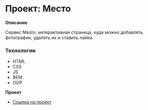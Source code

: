 # Проект: Место

**Описание**

Сервис Mesto: интерактивная страница, куда можно добавлять фотографии, удалять их и ставить лайки.

### Технологии

* HTML
* CSS
* JS
* BEM
* OOP

**Проект**

* [Ссылка на проект](https://alraskalov.github.io/mesto/)
